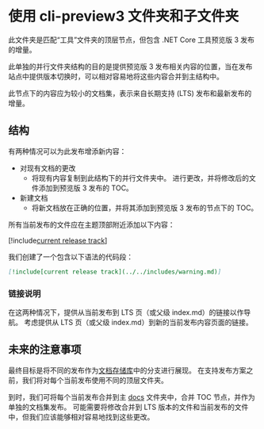 # <a name="using-the-cli-preview3-folder-and-sub-folders"></a>使用 cli-preview3 文件夹和子文件夹

此文件夹是匹配“工具”文件夹的顶层节点，但包含 .NET Core 工具预览版 3 发布的增量。

此单独的并行文件夹结构的目的是提供预览版 3 发布相关内容的位置，当在发布站点中提供版本切换时，可以相对容易地将这些内容合并到主结构中。

此节点下的内容应为较小的文档集，表示来自长期支持 (LTS) 发布和最新发布的增量。 

## <a name="structure"></a>结构

有两种情况可以为此发布增添新内容：

* 对现有文档的更改
    - 将现有内容复制到此结构下的并行文件夹中。 进行更改，并将修改后的文件添加到预览版 3 发布的 TOC。
* 新建文档
    - 将新文档放在正确的位置，并将其添加到预览版 3 发布的节点下的 TOC。 

所有当前发布的文件应在主题顶部附近添加以下内容：

[!include[current release track](../includes/warning.md)]

我们创建了一个包含以下语法的代码段：

```markdown
[!include[current release track](../../includes/warning.md)]
```

### <a name="link-instructions"></a>链接说明

在这两种情况下，提供从当前发布到 LTS 页（或父级 index.md）的链接以作导航。
考虑提供从 LTS 页（或父级 index.md）到新的当前发布内容页面的链接。

## <a name="future-considerations"></a>未来的注意事项

最终目标是将不同的发布作为[文档存储库](https://github.com/dotnet/docs)中的分支进行展现。 在支持发布方案之前，我们将对每个当前发布使用不同的顶层文件夹。 

到时，我们可将每个当前发布合并到主 [docs](../docs) 文件夹中，合并 TOC 节点，并作为单独的文档集发布。 可能需要将修改合并到 LTS 版本的文件和当前发布的文件中，但我们应该能够相对容易地找到这些更改。


<!--HONumber=Nov16_HO3-->


